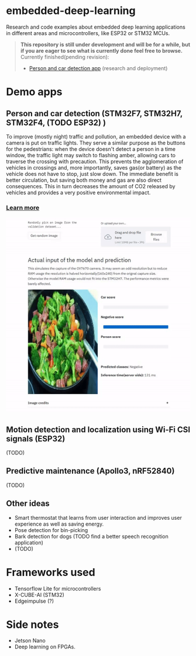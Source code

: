 # embedded-deep-learning
 Research and code examples about embedded deep learning applications in different areas and microcontrollers, like ESP32 or STM32 MCUs.

> **This repository is still under development and will be for a while, but if you are eager to see what is currently done feel free to browse.**  
Currently finished(pending revision):  
> * [Person and car detection app](/applications/person_detection/) (research and deployment)

# Demo apps

## Person and car detection (STM32F7, STM32H7, STM32F4, (TODO ESP32) )
To improve (mostly night) traffic and pollution, an embedded device with a camera is put on traffic lights. They serve a similar purpose as the buttons for the pedestrians: when the device doesn't detect a person in a time window, the traffic light may switch to flashing amber, allowing cars to traverse the crossing with precaution. This prevents the agglomeration of vehicles in crossings and, more importantly, saves gas(or battery) as the vehicle does not have to stop, just slow down. The immediate benefit is better circulation, but saving both money and gas are also direct consequences. This in turn decreases the amount of CO2 released by vehicles and provides a very positive environmental impact.

### [Learn more](/applications/person_detection/)
![demo_gif](/applications/person_detection/demo_webapp/img/demo.gif)

## Motion detection and localization using Wi-Fi CSI signals (ESP32)
(TODO)

## Predictive maintenance (Apollo3, nRF52840)
(TODO)

## Other ideas
* Smart thermostat that learns from user interaction and improves user experience as well as saving energy.
* Pose detection for bin-picking
* Bark detection for dogs (TODO find a better speech recognition application)
* (TODO)

# Frameworks used

* Tensorflow Lite for microcontrollers
* X-CUBE-AI (STM32)
* Edgeimpulse (?)

# Side notes

* Jetson Nano
* Deep learning on FPGAs.
